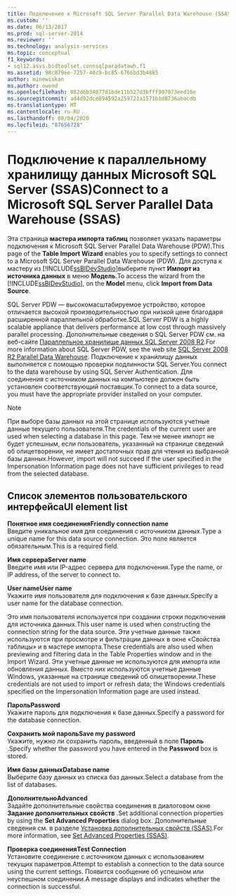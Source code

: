 ```yaml
---
title: Подключение к Microsoft SQL Server Parallel Data Warehouse (SSAS) | Документация Майкрософт
ms.custom: ''
ms.date: 06/13/2017
ms.prod: sql-server-2014
ms.reviewer: ''
ms.technology: analysis-services
ms.topic: conceptual
f1_keywords:
- sql12.asvs.bidtoolset.connsqlparadatawh.f1
ms.assetid: 98c879ee-7257-40c9-bc85-6766bd3b4885
author: minewiskan
ms.author: owend
ms.openlocfilehash: 082d6b34077d1bde11b527d3bfff907073eed16e
ms.sourcegitcommit: ad4d92dce894592a259721a1571b1d8736abacdb
ms.translationtype: MT
ms.contentlocale: ru-RU
ms.lasthandoff: 08/04/2020
ms.locfileid: "87656728"
---
```

# <a name="connect-to-a-microsoft-sql-server-parallel-data-warehouse-ssas"></a><span data-ttu-id="785d0-102">Подключение к параллельному хранилищу данных Microsoft SQL Server (SSAS)</span><span class="sxs-lookup"><span data-stu-id="785d0-102">Connect to a Microsoft SQL Server Parallel Data Warehouse (SSAS)</span></span>
  <span data-ttu-id="785d0-103">Эта страница **мастера импорта таблиц** позволяет указать параметры подключения к Microsoft SQL Server Parallel Data Warehouse (PDW).</span><span class="sxs-lookup"><span data-stu-id="785d0-103">This page of the **Table Import Wizard** enables you to specify settings to connect to a Microsoft SQL Server Parallel Data Warehouse (PDW).</span></span> <span data-ttu-id="785d0-104">Для доступа к мастеру из [!INCLUDE[ssBIDevStudio](../includes/ssbidevstudio-md.md)]выберите пункт **Импорт из источника данных** в меню **Модель**.</span><span class="sxs-lookup"><span data-stu-id="785d0-104">To access the wizard from the [!INCLUDE[ssBIDevStudio](../includes/ssbidevstudio-md.md)], on the **Model** menu, click **Import from Data Source**.</span></span>  
  
 <span data-ttu-id="785d0-105">SQL Server PDW — высокомасштабируемое устройство, которое отличается высокой производительностью при низкой цене благодаря расширенной параллельной обработке.</span><span class="sxs-lookup"><span data-stu-id="785d0-105">SQL Server PDW is a highly scalable appliance that delivers performance at low cost through massively parallel processing.</span></span> <span data-ttu-id="785d0-106">Дополнительные сведения о SQL Server PDW см. на веб-сайте [Параллельное хранилище данных SQL Server 2008 R2](https://go.microsoft.com/fwlink/?LinkId=150895).</span><span class="sxs-lookup"><span data-stu-id="785d0-106">For more information about SQL Server PDW, see the web site [SQL Server 2008 R2 Parallel Data Warehouse](https://go.microsoft.com/fwlink/?LinkId=150895).</span></span> <span data-ttu-id="785d0-107">Подключение к хранилищу данных выполняется с помощью проверки подлинности SQL Server.</span><span class="sxs-lookup"><span data-stu-id="785d0-107">You connect to the data warehouse by using SQL Server Authentication.</span></span> <span data-ttu-id="785d0-108">Для соединения с источником данных на компьютере должен быть установлен соответствующий поставщик.</span><span class="sxs-lookup"><span data-stu-id="785d0-108">To connect to a data source, you must have the appropriate provider installed on your computer.</span></span>  
  
> [!NOTE]  
>  <span data-ttu-id="785d0-109">При выборе базы данных на этой странице используются учетные данные текущего пользователя.</span><span class="sxs-lookup"><span data-stu-id="785d0-109">The credentials of the current user are used when selecting a database in this page.</span></span> <span data-ttu-id="785d0-110">Тем не менее импорт не будет успешным, если пользователь, указанный на странице сведений об олицетворении, не имеет достаточных прав для чтения из выбранной базы данных.</span><span class="sxs-lookup"><span data-stu-id="785d0-110">However, import will not succeed if the user specified in the Impersonation Information page does not have sufficient privileges to read from the selected database.</span></span>  
  
## <a name="ui-element-list"></a><span data-ttu-id="785d0-111">Список элементов пользовательского интерфейса</span><span class="sxs-lookup"><span data-stu-id="785d0-111">UI element list</span></span>  
 <span data-ttu-id="785d0-112">**Понятное имя соединения**</span><span class="sxs-lookup"><span data-stu-id="785d0-112">**Friendly connection name**</span></span>  
 <span data-ttu-id="785d0-113">Введите уникальное имя для соединения с источником данных.</span><span class="sxs-lookup"><span data-stu-id="785d0-113">Type a unique name for this data source connection.</span></span> <span data-ttu-id="785d0-114">Это поле является обязательным.</span><span class="sxs-lookup"><span data-stu-id="785d0-114">This is a required field.</span></span>  
  
 <span data-ttu-id="785d0-115">**Имя сервера**</span><span class="sxs-lookup"><span data-stu-id="785d0-115">**Server name**</span></span>  
 <span data-ttu-id="785d0-116">Введите имя или IP-адрес сервера для подключения.</span><span class="sxs-lookup"><span data-stu-id="785d0-116">Type the name, or IP address, of the server to connect to.</span></span>  
  
 <span data-ttu-id="785d0-117">**User name**</span><span class="sxs-lookup"><span data-stu-id="785d0-117">**User name**</span></span>  
 <span data-ttu-id="785d0-118">Укажите имя пользователя для подключения к базе данных.</span><span class="sxs-lookup"><span data-stu-id="785d0-118">Specify a user name for the database connection.</span></span>  
  
 <span data-ttu-id="785d0-119">Это имя пользователя используется при создании строки подключения для источника данных.</span><span class="sxs-lookup"><span data-stu-id="785d0-119">This user name is used when constructing the connection string for the data source.</span></span> <span data-ttu-id="785d0-120">Эти учетные данные также используются при просмотре и фильтрации данных в окне «Свойства таблицы» и в мастере импорта.</span><span class="sxs-lookup"><span data-stu-id="785d0-120">These credentials are also used when previewing and filtering data in the Table Properties window and in the Import Wizard.</span></span> <span data-ttu-id="785d0-121">Эти учетные данные не используются для импорта или обновления данных. Вместо них используются учетные данные Windows, указанные на странице сведений об олицетворении.</span><span class="sxs-lookup"><span data-stu-id="785d0-121">These credentials are not used to import or refresh data; the Windows credentials specified on the Impersonation Information page are used instead.</span></span>  
  
 <span data-ttu-id="785d0-122">**Пароль**</span><span class="sxs-lookup"><span data-stu-id="785d0-122">**Password**</span></span>  
 <span data-ttu-id="785d0-123">Укажите пароль для подключения к базе данных.</span><span class="sxs-lookup"><span data-stu-id="785d0-123">Specify a password for the database connection.</span></span>  
  
 <span data-ttu-id="785d0-124">**Сохранить мой пароль**</span><span class="sxs-lookup"><span data-stu-id="785d0-124">**Save my password**</span></span>  
 <span data-ttu-id="785d0-125">Укажите, нужно ли сохранить пароль, введенный в поле **Пароль** .</span><span class="sxs-lookup"><span data-stu-id="785d0-125">Specify whether the password you have entered in the **Password** box is stored.</span></span>  
  
 <span data-ttu-id="785d0-126">**Имя базы данных**</span><span class="sxs-lookup"><span data-stu-id="785d0-126">**Database name**</span></span>  
 <span data-ttu-id="785d0-127">Выберите базу данных из списка баз данных.</span><span class="sxs-lookup"><span data-stu-id="785d0-127">Select a database from the list of databases.</span></span>  
  
 <span data-ttu-id="785d0-128">**Дополнительно**</span><span class="sxs-lookup"><span data-stu-id="785d0-128">**Advanced**</span></span>  
 <span data-ttu-id="785d0-129">Задайте дополнительные свойства соединения в диалоговом окне **Задание дополнительных свойств** .</span><span class="sxs-lookup"><span data-stu-id="785d0-129">Set additional connection properties by using the **Set Advanced Properties** dialog box.</span></span> <span data-ttu-id="785d0-130">Дополнительные сведения см. в разделе [Установка дополнительных свойств (SSAS)](set-advanced-properties-ssas.md).</span><span class="sxs-lookup"><span data-stu-id="785d0-130">For more information, see [Set Advanced Properties &#40;SSAS&#41;](set-advanced-properties-ssas.md).</span></span>  
  
 <span data-ttu-id="785d0-131">**Проверка соединения**</span><span class="sxs-lookup"><span data-stu-id="785d0-131">**Test Connection**</span></span>  
 <span data-ttu-id="785d0-132">Установите соединение с источником данных с использованием текущих параметров.</span><span class="sxs-lookup"><span data-stu-id="785d0-132">Attempt to establish a connection to the data source using the current settings.</span></span> <span data-ttu-id="785d0-133">Появится сообщение об успешном или неуспешном соединении.</span><span class="sxs-lookup"><span data-stu-id="785d0-133">A message displays and indicates whether the connection is successful.</span></span>  
  
  
